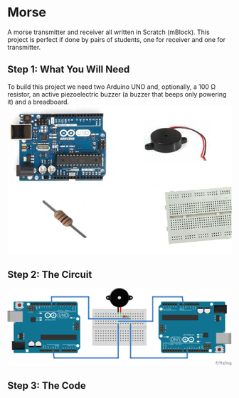 # Morse
A morse transmitter and receiver all written in Scratch (mBlock).
This project is perfect if done by pairs of students, one for receiver and one for transmitter.
## Step 1: What You Will Need
To build this project we need two Arduino UNO and, optionally, a 100 Ω resistor, an active piezoelectric buzzer (a buzzer that beeps only powering it) and a breadboard.
![BOM](bom.jpg "BOM")
## Step 2: The Circuit
![The circuit](morse.png "The circuit")
## Step 3: The Code
